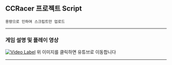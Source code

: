## CCRacer 프로젝트 Script
```
용량으로 인하여 스크립트만 업로드

```
***
### 게임 설명 및 플레이 영상 
[![Video Label](http://img.youtube.com/vi/NNEgiwV1-4s/0.jpg)](https://youtu.be/NNEgiwV1-4s)
위 이미지를 클릭하면 유튜브로 이동합니다

***

